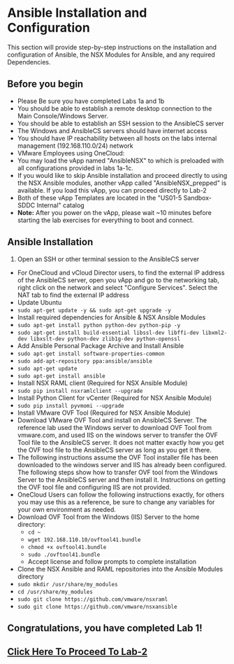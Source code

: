 # Ansible Installation and Configuration
This section will provide step-by-step instructions on the installation and configuration of Ansible, the NSX Modules for Ansible, and any required Dependencies.

## Before you begin
-  Please Be sure you have completed Labs 1a and 1b
-  You should be able to establish a remote desktop connection to the Main Console/Windows Server.
-  You should be able to establish an SSH session to the AnsibleCS server
-  The Windows and AnsibleCS servers should have internet access
-  You should have IP reachability between all hosts on the labs internal management (192.168.110.0/24) network
-  VMware Employees using OneCloud:
  -  You may load the vApp named "AnsibleNSX" to which is preloaded with all configurations provided in labs 1a-1c.
  -  If you would like to skip Ansible installation and proceed directly to using the NSX Ansible modules, another vApp called "AnsibleNSX_prepped" is available. If you load this vApp, you can proceed directly to Lab-2
  -  Both of these vApp Templates are located in the "US01-5 Sandbox-SDDC Internal" catalog
  - __Note:__  After you power on the vApp, please wait ~10 minutes before starting the lab exercises for everything to boot and connect.

## Ansible Installation

1. Open an SSH or other terminal session to the AnsibleCS server
  - For OneCloud and vCloud Director users, to find the external IP address of the AnsibleCS server, open you vApp and go to the networking tab, right click on the network and select "Configure Services". Select the NAT tab to find the external IP address
-  Update Ubuntu
  - `sudo apt-get update -y && sudo apt-get upgrade -y`
-  Install required dependencies for Ansible & NSX Ansible Modules
  -  `sudo apt-get install python python-dev python-pip -y`
  -  `sudo apt-get install build-essential libssl-dev libffi-dev libxml2-dev libxslt-dev python-dev zlib1g-dev python-openssl`
-  Add Ansible Personal Package Archive and Install Ansible
  -  `sudo apt-get install software-properties-common`
  -  `sudo add-apt-repository ppa:ansible/ansible`
  -  `sudo apt-get update`
  -  `sudo apt-get install ansible`
-  Install NSX RAML client (Required for NSX Ansible Module)
  -  `sudo pip install nsxramlclient --upgrade`
-  Install Python Client for vCenter (Required for NSX Ansible Module)
  -  `sudo pip install pyvmomi --upgrade`
-  Install VMware OVF Tool (Required for NSX Ansible Module)
  -  Download VMware OVF Tool and install on AnsibleCS Server. The reference lab used the Windows server to download OVF Tool from vmware.com, and used IIS on the windows server to transfer the OVF Tool file to the AnsibleCS server. It does not matter exactly how you get the OVF tool file to the AnsibleCS server as long as you get it there.
  - The following instructions assume the OVF Tool installer file has been downloaded to the windows server and IIS has already been configured. The following steps show how to transfer OVF tool from the Windows Server to the AnsibleCS server and then install it. Instructions on getting the OVF tool file and configuring IIS are not provided.
  - OneCloud Users can follow the following instructions exactly, for others you may use this as a reference, be sure to change any variables for your own environment as needed.
  - Download OVF Tool from the Windows (IIS) Server to the home directory:
    -  `cd ~`
    -  `wget 192.168.110.10/ovftool41.bundle`
    -  `chmod +x ovftool41.bundle`
    -  `sudo ./ovftool41.bundle`
    -  Accept license and follow prompts to complete installation
-  Clone the NSX Ansible and RAML repositories into the Ansible Modules directory
  -  `sudo mkdir /usr/share/my_modules`
  -  `cd /usr/share/my_modules`
  -  `sudo git clone https://github.com/vmware/nsxraml`
  -  `sudo git clone https://github.com/vmware/nsxansible`
## Congratulations, you have completed Lab 1!
## [Click Here To Proceed To Lab-2](../../Lab2-NSXDeploy/)
